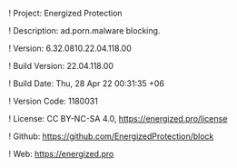 ! Project: Energized Protection

! Description: ad.porn.malware blocking.

! Version: 6.32.0810.22.04.118.00

! Build Version: 22.04.118.00

! Build Date: Thu, 28 Apr 22 00:31:35 +06

! Version Code: 1180031

! License: CC BY-NC-SA 4.0, https://energized.pro/license

! Github: https://github.com/EnergizedProtection/block

! Web: https://energized.pro
